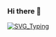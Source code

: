 ### Hi there 👋

[![SVG_Typing](https://readme-typing-svg.herokuapp.com/?lines=Hello%2C+I+am+Dennis+as+dthisner;Golang+Cypress+Developer;Love+automation+coding+managing;Working+at+Plotly)](https://github.com/dthisner)
